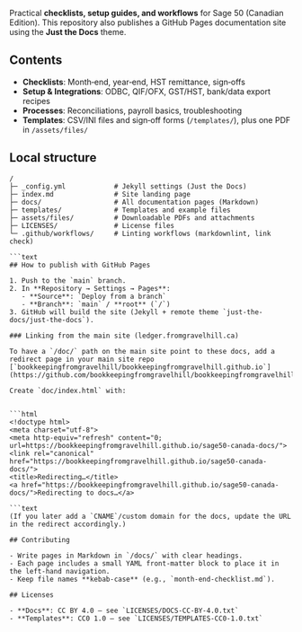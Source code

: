Practical **checklists, setup guides, and workflows** for Sage 50 (Canadian Edition).
This repository also publishes a GitHub Pages documentation site using the **Just the Docs** theme.

## Contents

- **Checklists**: Month‑end, year‑end, HST remittance, sign‑offs
- **Setup & Integrations**: ODBC, QIF/OFX, GST/HST, bank/data export recipes
- **Processes**: Reconciliations, payroll basics, troubleshooting
- **Templates**: CSV/INI files and sign‑off forms (`/templates/`), plus one PDF in `/assets/files/`

## Local structure


```text
/
├─ _config.yml            # Jekyll settings (Just the Docs)
├─ index.md               # Site landing page
├─ docs/                  # All documentation pages (Markdown)
├─ templates/             # Templates and example files
├─ assets/files/          # Downloadable PDFs and attachments
├─ LICENSES/              # License files
└─ .github/workflows/     # Linting workflows (markdownlint, link check)

```text
## How to publish with GitHub Pages

1. Push to the `main` branch.
2. In **Repository → Settings → Pages**:
   - **Source**: `Deploy from a branch`
   - **Branch**: `main` / **root** (`/`)
3. GitHub will build the site (Jekyll + remote theme `just-the-docs/just-the-docs`).

### Linking from the main site (ledger.fromgravelhill.ca)

To have a `/doc/` path on the main site point to these docs, add a redirect page in your main site repo
[`bookkeepingfromgravelhill/bookkeepingfromgravelhill.github.io`](https://github.com/bookkeepingfromgravelhill/bookkeepingfromgravelhill.github.io):

Create `doc/index.html` with:


```html
<!doctype html>
<meta charset="utf-8">
<meta http-equiv="refresh" content="0; url=https://bookkeepingfromgravelhill.github.io/sage50-canada-docs/">
<link rel="canonical" href="https://bookkeepingfromgravelhill.github.io/sage50-canada-docs/">
<title>Redirecting…</title>
<a href="https://bookkeepingfromgravelhill.github.io/sage50-canada-docs/">Redirecting to docs…</a>

```text
(If you later add a `CNAME`/custom domain for the docs, update the URL in the redirect accordingly.)

## Contributing

- Write pages in Markdown in `/docs/` with clear headings.
- Each page includes a small YAML front‑matter block to place it in the left‑hand navigation.
- Keep file names **kebab‑case** (e.g., `month-end-checklist.md`).

## Licenses

- **Docs**: CC BY 4.0 — see `LICENSES/DOCS-CC-BY-4.0.txt`
- **Templates**: CC0 1.0 — see `LICENSES/TEMPLATES-CC0-1.0.txt`
